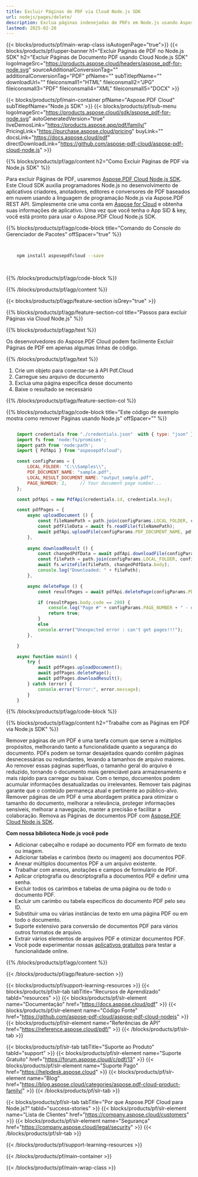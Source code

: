 ```yaml
---
title: Excluir Páginas de PDF via Cloud Node.js SDK
url: nodejs/pages/delete/
description: Exclua páginas indesejadas de PDFs em Node.js usando Aspose.PDF Cloud SDK.
lastmod: 2025-02-20
---
```


{{< blocks/products/pf/main-wrap-class isAutogenPage="true">}}
{{< blocks/products/pf/upper-banner h1="Excluir Páginas de PDF no Node.js SDK" h2="Excluir Páginas de Documento PDF usando Cloud Node.js SDK" logoImageSrc="https://products.aspose.cloud/headers/aspose_pdf-for-node.svg" sourceAdditionalConversionTag="" additionalConversionTag="PDF" pfName="" subTitlepfName="" downloadUrl="" fileiconsmall1="HTML" fileiconsmall2="JPG" fileiconsmall3="PDF" fileiconsmall4="XML" fileiconsmall5="DOCX" >}}

{{< blocks/products/pf/main-container pfName="Aspose.PDF Cloud" subTitlepfName="Node.js SDK" >}}
{{< blocks/products/pf/sub-menu logoImageSrc="https://products.aspose.cloud/sdk/aspose_pdf-for-node.svg"
autoGeneratedVersion="true"
liveDemosLink="https://products.aspose.app/pdf/family/" PricingLink="https://purchase.aspose.cloud/pricing" buyLink="" docsLink="https://docs.aspose.cloud/pdf"  directDownloadLink="https://github.com/aspose-pdf-cloud/aspose-pdf-cloud-node.js" >}}

{{% blocks/products/pf/agp/content h2="Como Excluir Páginas de PDF via Node.js SDK" %}}

Para excluir Páginas de PDF, usaremos
[Aspose.PDF Cloud Node.js SDK](https://products.aspose.cloud/pdf/nodejs/). Este Cloud SDK auxilia programadores Node.js no desenvolvimento de aplicativos criadores, anotadores, editores e conversores de PDF baseados em nuvem usando a linguagem de programação Node.js via Aspose.PDF REST API. Simplesmente crie uma conta em [Aspose for Cloud](https://dashboard.aspose.cloud/#/apps) e obtenha suas informações de aplicativo. Uma vez que você tenha o App SID & key, você está pronto para usar o Aspose.PDF Cloud Node.js SDK.

{{% blocks/products/pf/agp/code-block title="Comando do Console do Gerenciador de Pacotes" offSpacer="true" %}}

```bash

     
    npm install asposepdfcloud --save
     
     

```

{{% /blocks/products/pf/agp/code-block %}}

{{% /blocks/products/pf/agp/content %}}

{{< blocks/products/pf/agp/feature-section isGrey="true" >}}

{{% blocks/products/pf/agp/feature-section-col title="Passos para excluir Páginas via Cloud Node.js" %}}

{{% blocks/products/pf/agp/text %}}

Os desenvolvedores do Aspose.PDF Cloud podem facilmente Excluir Páginas de PDF em apenas algumas linhas de código.

{{% /blocks/products/pf/agp/text %}}

1. Crie um objeto para conectar-se à API Pdf.Cloud
1. Carregue seu arquivo de documento
1. Exclua uma página específica desse documento
1. Baixe o resultado se necessário

{{% /blocks/products/pf/agp/feature-section-col %}}


{{% blocks/products/pf/agp/code-block title="Este código de exemplo mostra como remover Páginas usando Node.js" offSpacer="" %}}

```js

    import credentials from "./credentials.json"  with { type: "json" };
    import fs from 'node:fs/promises';
    import path from 'node:path';
    import { PdfApi } from "asposepdfcloud";

    const configParams = {
        LOCAL_FOLDER: "C:\\Samples\\",
        PDF_DOCUMENT_NAME: "sample.pdf",
        LOCAL_RESULT_DOCUMENT_NAME: "output_sample.pdf",
        PAGE_NUMBER: 2,     // Your document page number...
    };

    const pdfApi = new PdfApi(credentials.id, credentials.key);

    const pdfPages = {
        async uploadDocument () {
            const fileNamePath = path.join(configParams.LOCAL_FOLDER, configParams.PDF_DOCUMENT_NAME);
            const pdfFileData = await fs.readFile(fileNamePath);
            await pdfApi.uploadFile(configParams.PDF_DOCUMENT_NAME, pdfFileData);
        },
                    
        async downloadResult () {
            const changedPdfData = await pdfApi.downloadFile(configParams.PDF_DOCUMENT_NAME);
            const filePath = path.join(configParams.LOCAL_FOLDER, configParams.LOCAL_RESULT_DOCUMENT_NAME);
            await fs.writeFile(filePath, changedPdfData.body);
            console.log("Downloaded: " + filePath);
        },

        async deletePage () {
            const resultPages = await pdfApi.deletePage(configParams.PDF_DOCUMENT_NAME, configParams.PAGE_NUMBER);

            if (resultPages.body.code == 200) {
                console.log("Page #" + configParams.PAGE_NUMBER + " - deleted!");
                return true;
            }
            else
            console.error("Unexpected error : can't get pages!!!");
        },

    }

    async function main() {
        try {
            await pdfPages.uploadDocument();
            await pdfPages.deletePage();
            await pdfPages.downloadResult();
        } catch (error) {
            console.error("Error:", error.message);
        }
    }
```

{{% /blocks/products/pf/agp/code-block %}}

{{% blocks/products/pf/agp/content h2="Trabalhe com as Páginas em PDF via Node.js SDK" %}}

Remover páginas de um PDF é uma tarefa comum que serve a múltiplos propósitos, melhorando tanto a funcionalidade quanto a segurança do documento. PDFs podem se tornar desajeitados quando contêm páginas desnecessárias ou redundantes, levando a tamanhos de arquivo maiores. Ao remover essas páginas supérfluas, o tamanho geral do arquivo é reduzido, tornando o documento mais gerenciável para armazenamento e mais rápido para carregar ou baixar. Com o tempo, documentos podem acumular informações desatualizadas ou irrelevantes. Remover tais páginas garante que o conteúdo permaneça atual e pertinente ao público-alvo. Remover páginas de um PDF é uma abordagem prática para otimizar o tamanho do documento, melhorar a relevância, proteger informações sensíveis, melhorar a navegação, manter a precisão e facilitar a colaboração. Remova as Páginas de documentos PDF com [Aspose.PDF Cloud Node.js SDK](https://products.aspose.cloud/pdf/nodejs/).

**Com nossa biblioteca Node.js você pode**

+ Adicionar cabeçalho e rodapé ao documento PDF em formato de texto ou imagem.
+ Adicionar tabelas e carimbos (texto ou imagem) aos documentos PDF.
+ Anexar múltiplos documentos PDF a um arquivo existente.
+ Trabalhar com anexos, anotações e campos de formulário de PDF.
+ Aplicar criptografia ou descriptografia a documentos PDF e definir uma senha.
+ Excluir todos os carimbos e tabelas de uma página ou de todo o documento PDF.
+ Excluir um carimbo ou tabela específicos do documento PDF pelo seu ID.
+ Substituir uma ou várias instâncias de texto em uma página PDF ou em todo o documento.
+ Suporte extensivo para conversão de documentos PDF para vários outros formatos de arquivo.
+ Extrair vários elementos de arquivos PDF e otimizar documentos PDF.
+ Você pode experimentar nossas [aplicativos gratuitos](https://products.aspose.app/pdf/remove-pages) para testar a funcionalidade online.

{{% /blocks/products/pf/agp/content %}}

{{< /blocks/products/pf/agp/feature-section >}}

{{< blocks/products/pf/support-learning-resources >}}
{{< blocks/products/pf/slr-tab tabTitle="Recursos de Aprendizado" tabId="resources" >}}
{{< blocks/products/pf/slr-element name="Documentação" href="https://docs.aspose.cloud/pdf" >}}
{{< blocks/products/pf/slr-element name="Código Fonte" href="https://github.com/aspose-pdf-cloud/aspose-pdf-cloud-nodejs" >}}
{{< blocks/products/pf/slr-element name="Referências de API" href="https://reference.aspose.cloud/pdf/" >}}
{{< /blocks/products/pf/slr-tab >}}

{{< blocks/products/pf/slr-tab tabTitle="Suporte ao Produto" tabId="support" >}}
{{< blocks/products/pf/slr-element name="Suporte Gratuito" href="https://forum.aspose.cloud/c/pdf/13" >}}
{{< blocks/products/pf/slr-element name="Suporte Pago" href="https://helpdesk.aspose.cloud" >}}
{{< blocks/products/pf/slr-element name="Blog" href="https://blog.aspose.cloud/categories/aspose.pdf-cloud-product-family/" >}}
{{< /blocks/products/pf/slr-tab >}}

{{< blocks/products/pf/slr-tab tabTitle="Por que Aspose.PDF Cloud para Node.js?" tabId="success-stories" >}}
{{< blocks/products/pf/slr-element name="Lista de Clientes" href="https://company.aspose.cloud/customers" >}}
{{< blocks/products/pf/slr-element name="Segurança" href="https://company.aspose.cloud/legal/security" >}}
{{< /blocks/products/pf/slr-tab >}}

{{< /blocks/products/pf/support-learning-resources >}}

<!-- aboutfile Ends -->

{{< /blocks/products/pf/main-container >}}

{{< /blocks/products/pf/main-wrap-class >}}



